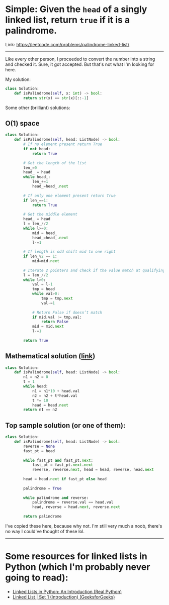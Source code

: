 # Simple: Given the `head` of a singly linked list, return `true` if it is a palindrome. 

Link: https://leetcode.com/problems/palindrome-linked-list/

---

Like every other person, I proceeded to convert the number into a string and checked it. Sure, it got accepted. But that's not what I'm looking for here.

My solution:

```python
class Solution:
    def isPalindrome(self, x: int) -> bool:
        return str(x) == str(x)[::-1]
```

Some other (brilliant) solutions:

## O(1) space

```python
class Solution:
    def isPalindrome(self, head: ListNode) -> bool:
        # If no element present return True
        if not head:
            return True
        
        # Get the length of the list
        len_=0
        head_ = head
        while head_:
            len_+=1
            head_=head_.next
        
        # If only one element present return True
        if len_==1:
            return True
        
        # Get the middle element
        head_ = head
        l = len_//2
        while l>=0:
            mid = head_
            head_=head_.next
            l-=1
        
        # If length is odd shift mid to one right
        if len_%2 == 1:
            mid=mid.next
        
        # Iterate 2 pointers and check if the value match at qualifying indexes
        l = len_//2
        while l>0:
            val = l-1
            tmp = head
            while val>0:
                tmp = tmp.next
                val-=1
            
            # Return False if doesn’t match
            if mid.val != tmp.val:
                return False
            mid = mid.next
            l-=1
            
        return True
```

## Mathematical solution ([link](https://leetcode.com/problems/palindrome-linked-list/discuss/906655/An-easy-mathematical-solution-9-lines))

```python
class Solution:
    def isPalindrome(self, head: ListNode) -> bool:
        n1 = n2 = 0
        t = 1
        while head:
            n1 = n1*10 + head.val
            n2 = n2 + t*head.val
            t *= 10
            head = head.next
        return n1 == n2
```

## Top sample solution (or one of them):

```python
class Solution:
    def isPalindrome(self, head: ListNode) -> bool:
        reverse = None
        fast_pt = head
        
        while fast_pt and fast_pt.next:
            fast_pt = fast_pt.next.next
            reverse, reverse.next, head = head, reverse, head.next
        
        head = head.next if fast_pt else head
        
        palindrome = True
        
        while palindrome and reverse:
            palindrome = reverse.val == head.val
            head, reverse = head.next, reverse.next
            
        return palindrome
```

I've copied these here, because why not. I'm still very much a noob, there's no way I could've thought of these lol.

---

# Some resources for linked lists in Python (which I'm probably never going to read):

- [Linked Lists in Python: An Introduction (Real Python)](https://realpython.com/linked-lists-python)
- [Linked List | Set 1 (Introduction) (GeeksforGeeks)](https://www.geeksforgeeks.org/linked-list-set-1-introduction/)

